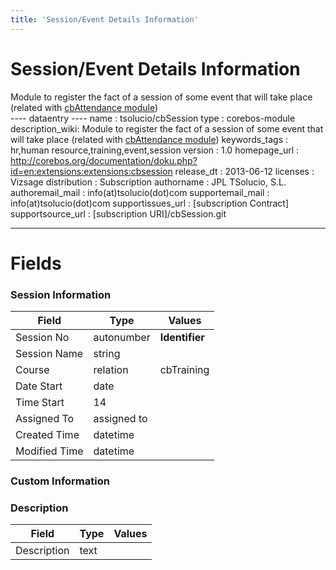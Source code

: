 ```yaml
---
title: 'Session/Event Details Information'
---
```


Session/Event Details Information
=================================

Module to register the fact of a session of some event that will take
place (related with [cbAttendance
module](http://corebos.org/documentation/doku.php?id=en:extensions:extensions:cbattendance))  
---- dataentry ---- name : tsolucio/cbSession type : corebos-module
description\_wiki: Module to register the fact of a session of some
event that will take place (related with [cbAttendance
module](http://corebos.org/documentation/doku.php?id=en:extensions:extensions:cbattendance))
keywords\_tags : hr,human resource,training,event,session version : 1.0
homepage\_url :
<http://corebos.org/documentation/doku.php?id=en:extensions:extensions:cbsession>
release\_dt : 2013-06-12 licenses : Vizsage distribution : Subscription
authorname : JPL TSolucio, S.L. authoremail\_mail :
info(at)tsolucio(dot)com supportemail\_mail : info(at)tsolucio(dot)com
supportissues\_url : \[subscription Contract\] supportsource\_url :
\[subscription URI\]/cbSession.git

------------------------------------------------------------------------

  

Fields
======

### Session Information

<table>
<thead>
<tr class="header">
<th>Field</th>
<th>Type</th>
<th>Values</th>
</tr>
</thead>
<tbody>
<tr class="odd">
<td>Session No</td>
<td>autonumber</td>
<td><strong>Identifier</strong></td>
</tr>
<tr class="even">
<td>Session Name</td>
<td>string</td>
<td></td>
</tr>
<tr class="odd">
<td>Course</td>
<td>relation</td>
<td>cbTraining</td>
</tr>
<tr class="even">
<td>Date Start</td>
<td>date</td>
<td></td>
</tr>
<tr class="odd">
<td>Time Start</td>
<td>14</td>
<td></td>
</tr>
<tr class="even">
<td>Assigned To</td>
<td>assigned to</td>
<td></td>
</tr>
<tr class="odd">
<td>Created Time</td>
<td>datetime</td>
<td></td>
</tr>
<tr class="even">
<td>Modified Time</td>
<td>datetime</td>
<td></td>
</tr>
</tbody>
</table>

### Custom Information

### Description

<table>
<thead>
<tr class="header">
<th>Field</th>
<th>Type</th>
<th>Values</th>
</tr>
</thead>
<tbody>
<tr class="odd">
<td>Description</td>
<td>text</td>
<td></td>
</tr>
</tbody>
</table>
